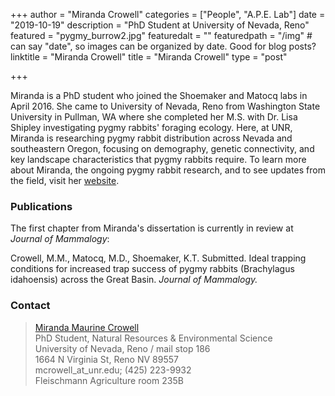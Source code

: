 +++
author = "Miranda Crowell"
categories = ["People", "A.P.E. Lab"]
date = "2019-10-19"
description = "PhD Student at University of Nevada, Reno"
featured = "pygmy_burrow2.jpg"
featuredalt = ""
featuredpath = "/img"  # can say "date", so images can be organized by date. Good for blog posts?
linktitle = "Miranda Crowell"
title = "Miranda Crowell"
type = "post"

+++

Miranda is a PhD student who joined the Shoemaker and Matocq labs in April 2016. She came to University of Nevada, Reno from Washington State University in Pullman, WA where she completed her M.S. with Dr. Lisa Shipley investigating pygmy rabbits' foraging ecology. Here, at UNR, Miranda is researching pygmy rabbit distribution across Nevada and southeastern Oregon, focusing on demography, genetic connectivity, and key landscape characteristics that pygmy rabbits require. To learn more about Miranda, the ongoing pygmy rabbit research, and to see updates from the field, visit her [website](http://mirandamaurine.weebly.com).

### Publications

The first chapter from Miranda's dissertation is currently in review at *Journal of Mammalogy*:

Crowell, M.M., Matocq, M.D., Shoemaker, K.T. Submitted. Ideal trapping conditions for increased trap success of pygmy rabbits (Brachylagus idahoensis) across the Great Basin. *Journal of Mammalogy.*

### Contact

> [Miranda Maurine Crowell](http://mirandamaurine.weebly.com)  
> PhD Student, Natural Resources & Environmental Science  
> University of Nevada, Reno / mail stop 186  
> 1664 N Virginia St, Reno NV 89557  
> mcrowell_at_unr.edu; (425) 223-9932  
> Fleischmann Agriculture room 235B
